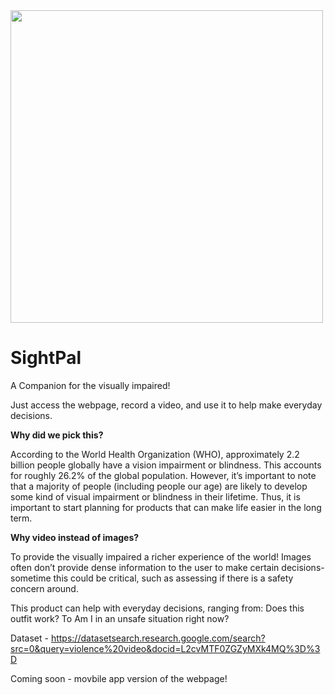 <img src="![image](https://github.com/Chaitra-B-V/Women-Hackthon-GithubSF/assets/112594201/4c7e3b78-8c7a-4fde-a12f-c3867351be91)" width="500" height="500">



# SightPal

 A Companion for the visually impaired!

Just access the webpage, record a video, and use it to help make everyday decisions. 


**Why did we pick this?**


According to the World Health Organization (WHO), approximately 2.2 billion people globally have a vision impairment or blindness. This accounts for roughly 26.2% of the global population. 
However, it’s important to note that a majority of people (including people our age) are likely to develop some kind of visual impairment or blindness in their lifetime. Thus, it is important to start planning for products that can make life easier in the long term. 



**Why video instead of images?**

To provide the visually impaired a richer experience of the world! Images often don’t provide dense information to the user to make certain decisions- sometime this could be critical, such as assessing if there is a safety concern around.


This product can help with everyday decisions, ranging from:
Does this outfit work? 
To
Am I in an unsafe situation right now?


Dataset - https://datasetsearch.research.google.com/search?src=0&query=violence%20video&docid=L2cvMTF0ZGZyMXk4MQ%3D%3D




Coming soon - movbile app version of the webpage!
